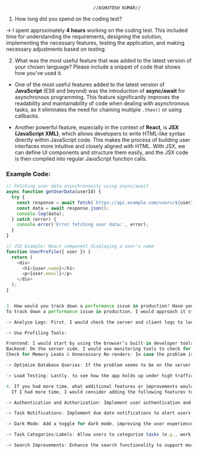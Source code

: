 

                                     //ASHUTOSH KUMAR//

1. How long did you spend on the coding test?

-> I spent approximately **4 hours** working on the coding test. This included time for understanding the requirements, designing the solution, implementing the necessary features, testing the application, and making necessary adjustments based on testing.

2. What was the most useful feature that was added to the latest version of your chosen language? Please include a snippet of code that shows how you've used it.

- One of the most useful features added to the latest version of **JavaScript** (ES6 and beyond) was the introduction of **async/await** for asynchronous programming. This feature significantly improves the readability and maintainability of code when dealing with asynchronous tasks, as it eliminates the need for chaining multiple `.then()` or using callbacks.

- Another powerful feature, especially in the context of **React**, is **JSX (JavaScript XML)**, which allows developers to write HTML-like syntax directly within JavaScript code. This makes the process of building user interfaces more intuitive and closely aligned with HTML. With JSX, we can define UI components and structure them easily, and the JSX code is then compiled into regular JavaScript function calls.

### Example Code:
```javascript
// Fetching user data asynchronously using async/await
async function getUserData(userId) {
  try {
    const response = await fetch(`https://api.example.com/users/${userId}`);
    const data = await response.json();
    console.log(data);
  } catch (error) {
    console.error('Error fetching user data:', error);
  }
}

// JSX Example: React component displaying a user's name
function UserProfile({ user }) {
  return (
    <div>
      <h1>{user.name}</h1>
      <p>{user.email}</p>
    </div>
  );
}


3. How would you track down a performance issue in production? Have you ever had to do this?
To track down a performance issue in production, I would approach it step by step:

-> Analyze Logs: First, I would check the server and client logs to look for any errors or slow parts of the application that could be causing issues.

-> Use Profiling Tools:

Frontend: I would start by using the browser’s built-in developer tools, especially the "Performance" tab, to see how long the page takes to load, how fast the JavaScript runs, and if there are any slow network requests.
Backend: On the server side, I would use monitoring tools to check for slow operations or any parts of the app that take too long to process.
Check for Memory Leaks & Unnecessary Re-renders: In case the problem is related to React, I would use React DevTools to see if there are any unnecessary re-renders happening. I would also check for memory leaks by making sure to clean up any resources in useEffect when components unmount.

-> Optimize Database Queries: If the problem seems to be on the server side, I would look into the database queries. I would check if any queries are taking too long and try to optimize them, maybe by adding indexes or caching frequently accessed data.

-> Load Testing: Lastly, to see how the app holds up under high traffic, I would use tools to simulate a lot of users and check if the app starts slowing down or breaking.

4. If you had more time, what additional features or improvements would you consider adding to the task management application?
  If I had more time, I would consider adding the following features to improve the task management application:

-> Authentication and Authorization: Implement user authentication and authorization using JWT (JSON Web Tokens) and Nodemailer for secure login/sign-up functionality. This would tie tasks to specific users and ensure that only authorized users can access their data. The application would require users to register and log in to manage tasks, and tasks would be tied to their user accounts in the database.

-> Task Notifications: Implement due date notifications to alert users when tasks are nearing their due date. This could be achieved using background tasks (e.g., using Node.js cron jobs) or a third-party service to send reminders through email or in-app notifications.

-> Dark Mode: Add a toggle for dark mode, improving the user experience, especially for users who prefer working in low-light environments. This can be implemented using CSS custom properties or theme management libraries like styled-components in React.

-> Task Categories/Labels: Allow users to categorize tasks (e.g., work, personal, shopping) and filter tasks based on their category. This would improve task organization and provide users with a better overview of their tasks.

-> Search Improvements: Enhance the search functionality to support more advanced features, such as searching by multiple parameters (e.g., title, due date, priority). This would allow users to quickly find specific tasks based on various criteria.
